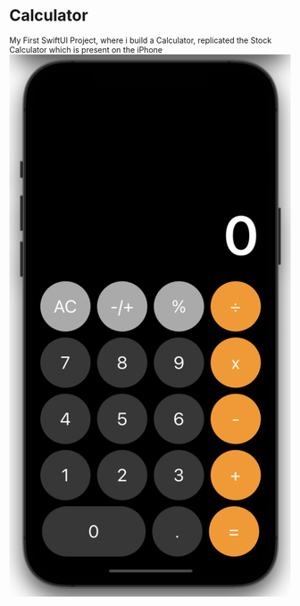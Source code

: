 # Calculator
My First SwiftUI Project, where i build a Calculator, replicated the Stock Calculator which is present on the iPhone
![alt text](Screenshots.png "Main App")
